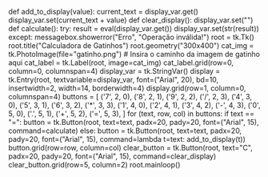 def add_to_display(value):
    current_text = display_var.get()
    display_var.set(current_text + value)
def clear_display():
    display_var.set("")
def calculate():
    try:
        result = eval(display_var.get())
        display_var.set(str(result))
    except:
        messagebox.showerror("Erro", "Operação inválida!")
root = tk.Tk()
root.title("Calculadora de Gatinhos")
root.geometry("300x400")
cat_img = tk.PhotoImage(file="gatinho.png")  # Insira o caminho da imagem de gatinho aqui
cat_label = tk.Label(root, image=cat_img)
cat_label.grid(row=0, column=0, columnspan=4)
display_var = tk.StringVar()
display = tk.Entry(root, textvariable=display_var, font=("Arial", 20), bd=10, insertwidth=2, width=14, borderwidth=4)
display.grid(row=1, column=0, columnspan=4)
buttons = [
    ('7', 2, 0), ('8', 2, 1), ('9', 2, 2), ('/', 2, 3),
    ('4', 3, 0), ('5', 3, 1), ('6', 3, 2), ('*', 3, 3),
    ('1', 4, 0), ('2', 4, 1), ('3', 4, 2), ('-', 4, 3),
    ('0', 5, 0), ('.', 5, 1), ('+', 5, 2), ('=', 5, 3),
]
for (text, row, col) in buttons:
    if text == "=":
        button = tk.Button(root, text=text, padx=20, pady=20, font=("Arial", 15), command=calculate)
    else:
        button = tk.Button(root, text=text, padx=20, pady=20, font=("Arial", 15), command=lambda t=text: add_to_display(t))
    button.grid(row=row, column=col)
clear_button = tk.Button(root, text="C", padx=20, pady=20, font=("Arial", 15), command=clear_display)
clear_button.grid(row=5, column=2)
root.mainloop()
